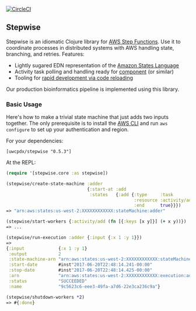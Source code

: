 [![CircleCI](https://circleci.com/gh/uwcpdx/stepwise/tree/master.svg?style=svg)](https://circleci.com/gh/uwcpdx/stepwise/tree/master) 

## Stepwise

Stepwise is an idiomatic Clojure library for [AWS Step Functions](https://aws.amazon.com/step-functions/). Use it to coordinate processes in distributed systems with AWS handling state, branching, and retries. Features:

 * Lightly sugared EDN representation of the [Amazon States Language](https://states-language.net/spec.html)
 * Activity task polling and handling ready for [component](https://github.com/stuartsierra/component) (or similar)
 * Tooling for [rapid development via code reloading](http://thinkrelevance.com/blog/2013/06/04/clojure-workflow-reloaded)

Our production bioinformatics pipeline is implemented using this library.

### Basic Usage

Here's how to make a trivial state machine that just adds two inputs together. The only prerequisite is to install the [AWS CLI](https://aws.amazon.com/cli/) and run `aws configure` to set up your authentication and region.

For your dependencies:

`[uwcpdx/stepwise "0.5.3"]`

At the REPL:

```clojure
(require '[stepwise.core :as stepwise])

(stepwise/create-state-machine :adder
                               {:start-at :add
                                :states   {:add {:type     :task
                                                 :resource :activity/add
                                                 :end      true}}})
=> "arn:aws:states:us-west-2:XXXXXXXXXXXX:stateMachine:adder"

(stepwise/start-workers {:activity/add (fn [{:keys [x y]}] (+ x y))})
=> ...

(stepwise/run-execution :adder {:input {:x 1 :y 1}})
=>
{:input             {:x 1 :y 1}
 :output            2
 :state-machine-arn "arn:aws:states:us-west-2:XXXXXXXXXXXX:stateMachine:adder"
 :start-date        #inst"2017-06-20T22:48:14.241-00:00"
 :stop-date         #inst"2017-06-20T22:48:14.425-00:00"
 :arn               "arn:aws:states:us-west-2:XXXXXXXXXXXX:execution:adder:9c5623c6-eee3-49fa-a7d6-22e3ca236c9a"
 :status            "SUCCEEDED"
 :name              "9c5623c6-eee3-49fa-a7d6-22e3ca236c9a"}

(stepwise/shutdown-workers *2)
=> #{:done}
```

